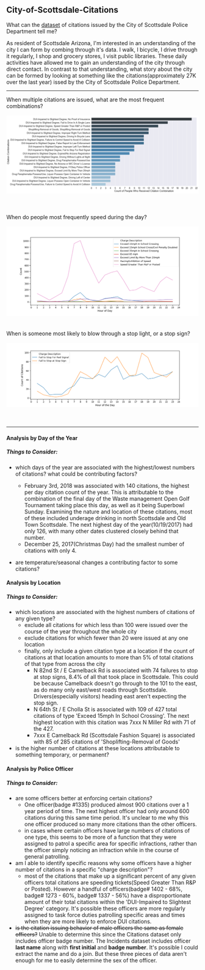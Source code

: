 ## City-of-Scottsdale-Citations
What can the [dataset](http://data.scottsdaleaz.gov/dataset/police-citations) of citations issued by the City of Scottsdale Police Department tell me?

As resident of Scottsdale Arizona, I'm interested in an understanding of the city I can form by combing through it's data.  I walk, I bicycle, I drive through it regularly, I shop and grocery stores, I visit public libraries.  These daily activities have allowed me to gain an understanding of the city through direct contact.  In contrast to that understanding, what story about the city can be formed by looking at something like the citations(approximately 27K over the last year) issed by the City of Scottsdale Police Department.
___
When multiple citations are issued, what are the most frequent combinations?
<br/>
<br/>
![](https://github.com/mrkjhsn/City-of-Scottsdale-Citations/blob/master/visualizations/Multiple%20Citation%20Combinations.png)  
<br/>
<br/>
<br/>
When do people most frequently speed during the day?
<br/>
<br/>
![](https://github.com/mrkjhsn/City-of-Scottsdale-Citations/blob/master/visualizations/Speeding%20Citations%20Throughout%20the%20Day.png)
<br/>
<br/>
<br/>
When is someone most likely to blow through a stop light, or a stop sign?
<br/>
<br/>
![](https://github.com/mrkjhsn/City-of-Scottsdale-Citations/blob/master/visualizations/Failure%20to%20Stop%20Citations%20Throughout%20the%20Day.png)
<br/>
<br/>
<br/>
___
#### Analysis by Day of the Year


##### Things to Consider:
+ which days of the year are associated with the highest/lowest numbers of citations? what could be contributing factors?
	+ February 3rd, 2018 was associated with 140 citations, the highest per day citation count of the year.  This is attributable to the combination of the final day of the Waste management Open Golf Tournament taking place this day, as well as it being Superbowl Sunday.  Examining the nature and location of these citations, most of these included underage drinking in north Scottsdale and Old Town Scottsdale.  The next highest day of the year(10/19/2017) had only 126, with many other dates clustered closely behind that number.
	+ December 25, 2017(Christmas Day) had the smallest number of citations with only 4.

+ are temperature/seasonal changes a contributing factor to some citations?


#### Analysis by Location

##### Things to Consider:
+ which locations are associated with the highest numbers of citations of any given type?
    + exclude all citations for which less than 100 were issued over the course of the year throughout the whole city
	+ exclude citations for which fewer than 20 were issued at any one location
	+ finally, only include a given citation type at a location if the count of citations at that location amounts to more than 5% of total citations of that type from across the city
        +  N 82nd St / E Camelback Rd is associated with 74 failures to stop at stop signs, 8.4% of all that took place in Scottsdale.  This could be because Camelback doesn't go through to the 101 to the east, as do many only east/west roads through Scottsdale.  Drivers(especially visitors) heading east aren't expecting the stop sign.
        + N 64th St / E Cholla St is associated with 109 of 427 total citations of type 'Exceed 15mph In School Crossing'.  The next highest location with this citation was 7xxx N Miller Rd with 71 of the 427.
        + 7xxx E Camelback Rd (Scottsdale Fashion Square) is associated with 85 of 285 citations of 'Shoplifting-Removal of Goods'
+ is the higher number of citations at these locations attributable to something temporary, or permanent?


#### Analysis by Police Officer

##### Things to Consider:
+ are some officers better at enforcing certain citations?
    + One officer(badge #1335) produced almost 900 citations over a 1 year period of time.  The next highest officer had only around 600 citations during this same time period.  It's unclear to me why this one officer produced so many more citations than the other officers.
    + in cases where certain officers have large numbers of citations of one type, this seems to be more of a function that they were assigned to patrol a specific area for specific infractions, rather than the officer simply noticing an infraction while in the course of general patrolling.
+ am I able to identify specific reasons why some officers have a higher number of citations in a specific "charge description"?
    - most of the citations that make up a significant percent of any given officers total citations are speeding tickets(Speed Greater Than R&P or Posted).  However a handful of officers(badge# 1402 - 68%, badge# 1273 - 60%, badge# 1337 - 56%) have a disproportionate amount of their total citations within the 'DUI-Impaired to Slightest Degree' category.  It's possible these officers are more regularly assigned to task force duties patrolling specific areas and times when they are more likely to enforce DUI citations.
+ ~~is the citation issuing behavior of male officers the same as female officers?~~  Unable to determine this since the Citations dataset only includes officer badge number.  The Incidents dataset includes officer __last name__ along with __first initial__ and __badge number__.  It's possible I could extract the name and do a join.  But these three pieces of data aren't enough for me to easily determine the sex of the officer.
